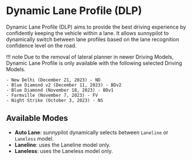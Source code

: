 # **Dynamic Lane Profile (DLP)**

Dynamic Lane Profile (DLP) aims to provide the best driving experience by confidently keeping the vehicle within a lane. It allows sunnypilot to dynamically switch between lane profiles based on the lane recognition confidence level on the road.

!!! note
    Due to the removal of lateral planner in newer Driving Models, Dynamic Lane Profile is only available with the following selected Driving Models.

    - New Delhi (December 21, 2023) - ND
    - Blue Diamond v2 (December 11, 2023) - BDv2
    - Blue Diamond (November 18, 2023) - BDv1
    - Farmville (November 7, 2023) - FV
    - Night Strike (October 3, 2023) - NS

## **Available Modes**

- **Auto Lane**: sunnypilot dynamically selects between `Laneline` or `Laneless` model.
- **Laneline**: uses the Laneline model only.
- **Laneless**: uses the Laneless model only.

